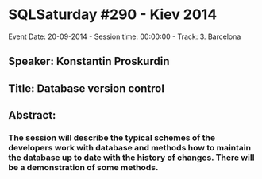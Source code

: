 # SQLSaturday #290 - Kiev 2014
Event Date: 20-09-2014 - Session time: 00:00:00 - Track: 3. Barcelona
## Speaker: Konstantin Proskurdin
## Title: Database version control
## Abstract:
### The session will describe the typical schemes of the developers work with database and methods how to maintain the database up to date with the history of changes. There will be a demonstration of some methods.
